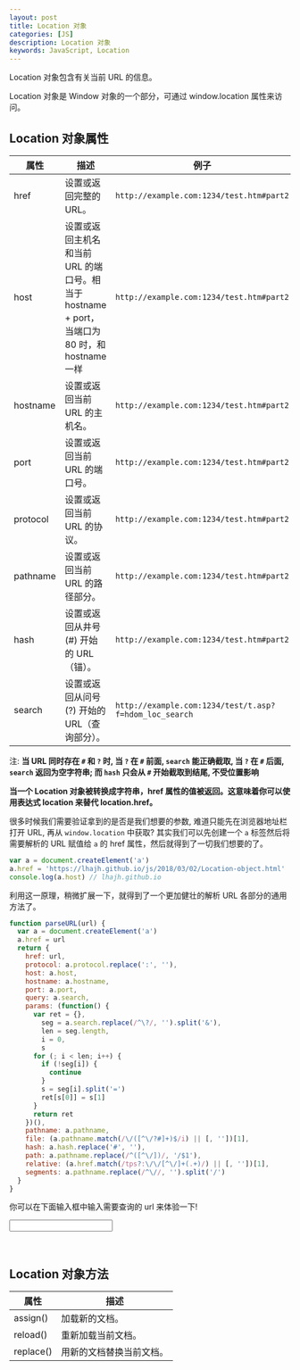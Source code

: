 ```yaml
---
layout: post
title: Location 对象
categories: [JS]
description: Location 对象
keywords: JavaScript, Location
---
```


Location 对象包含有关当前 URL 的信息。

Location 对象是 Window 对象的一个部分，可通过 window.location 属性来访问。

## Location 对象属性

| 属性     | 描述                                                                                          | 例子                                                   | 返回值                                   |
| -------- | --------------------------------------------------------------------------------------------- | ------------------------------------------------------ | ---------------------------------------- |
| href     | 设置或返回完整的 URL。                                                                        | `http://example.com:1234/test.htm#part2`               | `http://example.com:1234/test.htm#part2` |
| host     | 设置或返回主机名和当前 URL 的端口号。相当于 hostname + port，当端口为 80 时，和 hostname 一样 | `http://example.com:1234/test.htm#part2`               | `example.com:1234`                       |
| hostname | 设置或返回当前 URL 的主机名。                                                                 | `http://example.com:1234/test.htm#part2`               | `example.com`                            |
| port     | 设置或返回当前 URL 的端口号。                                                                 | `http://example.com:1234/test.htm#part2`               | `1234`                                   |
| protocol | 设置或返回当前 URL 的协议。                                                                   | `http://example.com:1234/test.htm#part2`               | `http:`                                  |
| pathname | 设置或返回当前 URL 的路径部分。                                                               | `http://example.com:1234/test.htm#part2`               | `/test.htm`                              |
| hash     | 设置或返回从井号 (#) 开始的 URL（锚）。                                                       | `http://example.com:1234/test.htm#part2`               | `#part2`                                 |
| search   | 设置或返回从问号 (?) 开始的 URL（查询部分）。                                                 | `http://example.com:1234/test/t.asp?f=hdom_loc_search` | `?f=hdom_loc_search`                     |

注: **当 URL 同时存在 `#` 和 `?` 时, 当 `?` 在 `#` 前面, `search` 能正确截取, 当 `?` 在 `#` 后面, `search` 返回为空字符串; 而 `hash` 只会从 `#` 开始截取到结尾, 不受位置影响**

**当一个 Location 对象被转换成字符串，href 属性的值被返回。这意味着你可以使用表达式 location 来替代 location.href。**

很多时候我们需要验证拿到的是否是我们想要的参数, 难道只能先在浏览器地址栏打开 URL, 再从 `window.location` 中获取? 其实我们可以先创建一个 `a` 标签然后将需要解析的 URL 赋值给 `a` 的 href 属性，然后就得到了一切我们想要的了。

```js
var a = document.createElement('a')
a.href = 'https://lhajh.github.io/js/2018/03/02/Location-object.html'
console.log(a.host) // lhajh.github.io
```

利用这一原理，稍微扩展一下，就得到了一个更加健壮的解析 URL 各部分的通用方法了。

```js
function parseURL(url) {
  var a = document.createElement('a')
  a.href = url
  return {
    href: url,
    protocol: a.protocol.replace(':', ''),
    host: a.host,
    hostname: a.hostname,
    port: a.port,
    query: a.search,
    params: (function() {
      var ret = {},
        seg = a.search.replace(/^\?/, '').split('&'),
        len = seg.length,
        i = 0,
        s
      for (; i < len; i++) {
        if (!seg[i]) {
          continue
        }
        s = seg[i].split('=')
        ret[s[0]] = s[1]
      }
      return ret
    })(),
    pathname: a.pathname,
    file: (a.pathname.match(/\/([^\/?#]+)$/i) || [, ''])[1],
    hash: a.hash.replace('#', ''),
    path: a.pathname.replace(/^([^\/])/, '/$1'),
    relative: (a.href.match(/tps?:\/\/[^\/]+(.+)/) || [, ''])[1],
    segments: a.pathname.replace(/^\//, '').split('/')
  }
}
```

你可以在下面输入框中输入需要查询的 url 来体验一下!

<input id="input" oninput="search()">
<pre>
  <code id="code"></code>
</pre>
<script>
  var input = document.getElementById('input')
  var code = document.getElementById('code')
  function search() {
    if (input.value.trim()) {
      code.innerHTML = JSON.stringify(parseURL(input.value), null, '\t')
    } else {
      code.innerHTML = ''
    }
  }
  function parseURL(url) {
    var a = document.createElement('a')
    a.href = url
    return {
      href: url,
      protocol: a.protocol.replace(':', ''),
      host: a.host,
      hostname: a.hostname,
      port: a.port,
      query: a.search,
      params: (function () {
        var ret = {},
          seg = a.search.replace(/^\?/, '').split('&'),
          len = seg.length,
          i = 0,
          s
        for (; i < len; i++) {
          if (!seg[i]) {
            continue
          }
          s = seg[i].split('=')
          ret[s[0]] = s[1]
        }
        return ret
      })(),
      pathname: a.pathname,
      file: (a.pathname.match(/\/([^\/?#]+)$/i) || [, ''])[1],
      hash: a.hash.replace('#', ''),
      path: a.pathname.replace(/^([^\/])/, '/$1'),
      relative: (a.href.match(/tps?:\/\/[^\/]+(.+)/) || [, ''])[1],
      segments: a.pathname.replace(/^\//, '').split('/')
    }
  }
</script>

## Location 对象方法

| 属性      | 描述                     |
| --------- | ------------------------ |
| assign()  | 加载新的文档。           |
| reload()  | 重新加载当前文档。       |
| replace() | 用新的文档替换当前文档。 |
